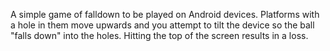 A simple game of falldown to be played on Android devices.
Platforms with a hole in them move upwards and you attempt to tilt the device so the ball "falls down" into the holes. Hitting the top of the screen results in a loss.
